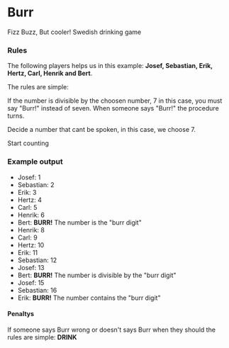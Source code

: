 Burr
====

Fizz Buzz, But cooler! Swedish drinking game

<h3>Rules</h3>
<p>The following players helps us in this example: <strong>Josef, Sebastian, Erik, Hertz, Carl, Henrik and Bert</strong>.</p>
<p>The rules are simple:</p>
<p>If the number is divisible by the choosen number, 7 in this case, you must say "Burr!" instead of seven.
When someone says "Burr!" the procedure turns.</p>
<p>Decide a number that cant be spoken, in this case, we choose 7.</p>

<p>Start counting</p>
<h3>Example output</h3>
<ul>
<li>Josef: 1</li>
<li>Sebastian: 2</li>
<li>Erik: 3</li>
<li>Hertz: 4</li>
<li>Carl: 5</li>
<li>Henrik: 6</li>
<li>Bert: <strong>BURR!</strong> The number is the "burr digit"</li>
<li>Henrik: 8</li>
<li>Carl: 9</li>
<li>Hertz: 10</li>
<li>Erik: 11</li>
<li>Sebastian: 12</li>
<li>Josef: 13</li>
<li>Bert: <strong>BURR!</strong> The number is divisible by the "burr digit"</li>
<li>Josef: 15</li>
<li>Sebastian: 16</li>
<li>Erik: <strong>BURR!</strong> The number contains the "burr digit"</li>
</ul>

<h4>Penaltys</h4>
<p>If someone says Burr wrong or doesn't says Burr when they should the rules are simple: <strong>DRINK</strong></p>
